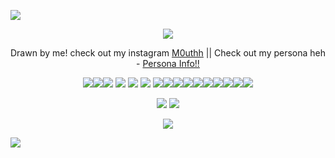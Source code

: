 
![](https://64.media.tumblr.com/ae257885c0664ea1e1c006f7051e3797/c1d6e82fd0eaea4e-51/s2048x3072/a231ffe9b62caed0d264ea8bbdc5175a0fe37baf.pnj)

<p align="center"

![](https://file.garden/Zm-rK-jl3x2Hb48C/IMG_6437.jpg)

</p>


<p align="center"

Drawn by me! check out my instagram [M0uthh](https://www.instagram.com/m0uthh/) || Check out my persona heh - [Persona Info!!](https://rentry.co/KnaveHarlequin)

</p>


<p align="center"

![](https://64.media.tumblr.com/25af87300f0c0e8e2a8fea4dc5957ed3/5f73dcc39478e4c2-dc/s75x75_c1/190cc3b64ac178024550406bf2ee46f6ce574280.gifv)![](https://64.media.tumblr.com/ea4bb445a379c7bf39c50b8aa0e69494/1d84213d430b57d6-88/s250x400/e90c12dea8ce6b5e73a524af59f8322ba14494c1.gifv)![](https://64.media.tumblr.com/e9566822f3021a7434d31a0d82dee919/1d84213d430b57d6-67/s250x400/b57f010aceef84cfc50c54eb9b0eecd4b4828e53.gifv)
![](https://64.media.tumblr.com/6566c53e56b9ee87f0aff8a2a0d02e59/1d84213d430b57d6-b9/s250x400/0add1eb9e1e50a26f77a68ecf7a38aefa48f0dcd.gifv)
![](https://web.archive.org/web/20090829111400im_/http://www.geocities.com/tecraft@sbcglobal.net/CowboyboyUp.gif)
![](https://64.media.tumblr.com/9a89d2e86fddcae01c77e1f6c72cd527/5f73dcc39478e4c2-9c/s75x75_c1/8f5cb592c07e62bd81e9b72930e6add59574b740.gifv)
![](https://file.garden/Zm-rK-jl3x2Hb48C/blinkiesCafe-Xt.gif)![](https://supplies.ju.mp/assets/images/gallery08/549a90e9_original.gif?v=6a50b904)![](https://64.media.tumblr.com/8d865b703967be2eb47e4cc2b9f6f794/e2b6e98990cdb8dc-b6/s250x400/3a49f401d4399aaf19bd5660e607ab8520e522a6.gifv)![](https://64.media.tumblr.com/cb1b848cf97acda81b5a649f6f6deb20/66049539397b4fb1-2c/s250x400/7accda068397222402454502c82b75ce87621486.gifv)![](https://64.media.tumblr.com/8bce143fdb6bef2160a2c7b3747ca019/4795cfa910778ffc-74/s250x400/44dab5461f949e965defd38060673917e6ce1f5b.gifv)![](https://64.media.tumblr.com/d772820f9c350a3e58e004e492776812/tumblr_pryeqy3cRo1uucqea_250.gifv)![](https://64.media.tumblr.com/ee5c05ad8a4054ce206d94aff75d2d92/5dc518e210c27672-5a/s250x400/021cce3f9ac6920a59d99bf21a958a27d11787a8.gifv)![](https://64.media.tumblr.com/cbf7906496815b5268eaf5d0d6b8e7ea/4faa5aeb42a8f4f2-19/s250x400/3044e240a20d13fcd55f32d29dacc313c8a1c2b1.gifv)![](https://64.media.tumblr.com/01420d3253d92735aec4aad34ee5de0d/440fd50c001347c2-4d/s250x400/fabff4ba2836fa39ea411b857c1f796cc68dc9be.gifv)![](https://file.garden/Zm-rK-jl3x2Hb48C/blinkiesCafe-8u.gif)

</p>

<p align="center"

![](https://file.garden/Zm-rK-jl3x2Hb48C/7b69d07e57bbbb7478a0b2989454fe881279a11e.gifv) ![](https://www.simpleimageresizer.com/_uploads/photos/be7f02a0/tumblr_967b97ba02efdca46e004c2115e05fc8_7c753c79_2048_5_2.jpg)

</p>


<p align="center"

![](https://web.archive.org/web/20091027001005im_/http://www.geocities.com/atticty/booprope.gif)

</p>

![](https://64.media.tumblr.com/ba39c9472c1c7d0260af904bfaad4f6b/c1d6e82fd0eaea4e-55/s2048x3072/3c63a5d4eb9413447a1af3fc1bd227547d2e2481.pnj)
